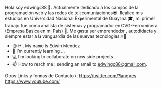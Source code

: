 Hola soy edwingc88 👋. Actualmente dedicado a los campos de la programacion web y las redes de telecomuniaciones😎. Realice mis estudios en Universidad Nacional Experimental de Guayana 🎓, mi primer trabajo fue como analista de sistemas y programador en CVG-Ferrominera (Empresa Basica en mi Pais) 🔨. Me gusta ser emprendedor , autodidacta y siempre estar a la vanguardia de las nuevas tecnologias.🔥🚀 

- 😏 Hi, My name is Edwin Mendez 
- 📝 I’m currently learning ...
- 💻 I’m looking to collaborate on new side projects .
- 📫 How to reach me : sending an email to edwingc88@gmail.com.

Otros Links y formas de Contacto 📞:
 https://twitter.com/?lang=es
 https://www.youtube.com/





<!---
edwingc88/edwingc88 is a ✨ special ✨ repository because its `README.md` (this file) appears on your GitHub profile.
You can click the Preview link to take a look at your changes.
--->
